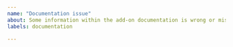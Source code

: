 ```yaml
---
name: "Documentation issue"
about: Some information within the add-on documentation is wrong or missing
labels: documentation

---
```

<!-- Please report only add-on related documentation issues here -->
<!-- Documentation issues within user interfaces or the core should be -->
<!-- reported at https://github.com/openhab/openhab-docs/issues/new -->

<!-- Provide a general summary of the documentation issue in the *Title* above -->
<!-- If the documentation issue is related to a specific add-on, please include its short name in -->
<!-- square brackets in the title - Example: "[astro] My documentation issue..." -->

<!-- Important: Please contact the openHAB community forum for questions or -->
<!-- for configuration and usage guidance: https://community.openhab.org -->

